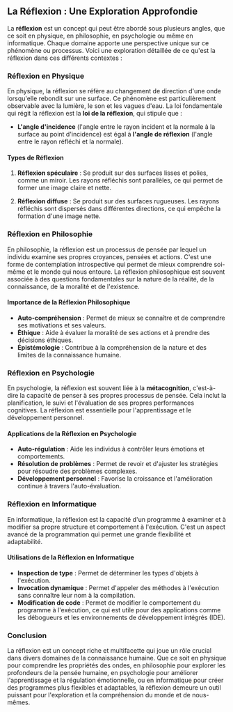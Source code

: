 ## La Réflexion : Une Exploration Approfondie

La **réflexion** est un concept qui peut être abordé sous plusieurs angles, que ce soit en physique, en philosophie, en psychologie ou même en informatique. Chaque domaine apporte une perspective unique sur ce phénomène ou processus. Voici une exploration détaillée de ce qu'est la réflexion dans ces différents contextes :

### Réflexion en Physique

En physique, la réflexion se réfère au changement de direction d'une onde lorsqu'elle rebondit sur une surface. Ce phénomène est particulièrement observable avec la lumière, le son et les vagues d'eau. La loi fondamentale qui régit la réflexion est la **loi de la réflexion**, qui stipule que :

- **L'angle d'incidence** (l'angle entre le rayon incident et la normale à la surface au point d'incidence) est égal à **l'angle de réflexion** (l'angle entre le rayon réfléchi et la normale).

#### Types de Réflexion

1. **Réflexion spéculaire** : Se produit sur des surfaces lisses et polies, comme un miroir. Les rayons réfléchis sont parallèles, ce qui permet de former une image claire et nette.
   
2. **Réflexion diffuse** : Se produit sur des surfaces rugueuses. Les rayons réfléchis sont dispersés dans différentes directions, ce qui empêche la formation d'une image nette.

### Réflexion en Philosophie

En philosophie, la réflexion est un processus de pensée par lequel un individu examine ses propres croyances, pensées et actions. C'est une forme de contemplation introspective qui permet de mieux comprendre soi-même et le monde qui nous entoure. La réflexion philosophique est souvent associée à des questions fondamentales sur la nature de la réalité, de la connaissance, de la moralité et de l'existence.

#### Importance de la Réflexion Philosophique

- **Auto-compréhension** : Permet de mieux se connaître et de comprendre ses motivations et ses valeurs.
- **Éthique** : Aide à évaluer la moralité de ses actions et à prendre des décisions éthiques.
- **Épistémologie** : Contribue à la compréhension de la nature et des limites de la connaissance humaine.

### Réflexion en Psychologie

En psychologie, la réflexion est souvent liée à la **métacognition**, c'est-à-dire la capacité de penser à ses propres processus de pensée. Cela inclut la planification, le suivi et l'évaluation de ses propres performances cognitives. La réflexion est essentielle pour l'apprentissage et le développement personnel.

#### Applications de la Réflexion en Psychologie

- **Auto-régulation** : Aide les individus à contrôler leurs émotions et comportements.
- **Résolution de problèmes** : Permet de revoir et d'ajuster les stratégies pour résoudre des problèmes complexes.
- **Développement personnel** : Favorise la croissance et l'amélioration continue à travers l'auto-évaluation.

### Réflexion en Informatique

En informatique, la réflexion est la capacité d'un programme à examiner et à modifier sa propre structure et comportement à l'exécution. C'est un aspect avancé de la programmation qui permet une grande flexibilité et adaptabilité.

#### Utilisations de la Réflexion en Informatique

- **Inspection de type** : Permet de déterminer les types d'objets à l'exécution.
- **Invocation dynamique** : Permet d'appeler des méthodes à l'exécution sans connaître leur nom à la compilation.
- **Modification de code** : Permet de modifier le comportement du programme à l'exécution, ce qui est utile pour des applications comme les débogueurs et les environnements de développement intégrés (IDE).

### Conclusion

La réflexion est un concept riche et multifacette qui joue un rôle crucial dans divers domaines de la connaissance humaine. Que ce soit en physique pour comprendre les propriétés des ondes, en philosophie pour explorer les profondeurs de la pensée humaine, en psychologie pour améliorer l'apprentissage et la régulation émotionnelle, ou en informatique pour créer des programmes plus flexibles et adaptables, la réflexion demeure un outil puissant pour l'exploration et la compréhension du monde et de nous-mêmes.